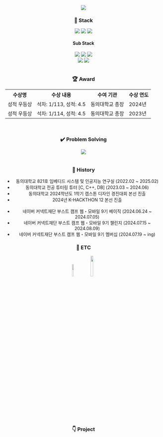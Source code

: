 <div align="center">
  <img src="https://capsule-render.vercel.app/api?type=Venom&color=auto&height=200&section=header&text=BackEnd&fontSize=90&theme=tokyonight" /><br>

  <h3>🌈 Stack</h3>
  <img src="https://img.shields.io/badge/Node JS-5FA04E?style=square&logo=nodedotjs&logoColor=white">
  <img src="https://img.shields.io/badge/Spring-6DB33F?style=square&logo=Spring&logoColor=white">
  <img src="https://img.shields.io/badge/Oracle%20DB-F80000?style=square&logo=oracle&logoColor=white"> <br>

  <h4>Sub Stack</h4>
  <img src="https://img.shields.io/badge/Jetpack%20Compose-4285F4?style=square&logo=jetpackcompose&logoColor=white">
  <img src="https://img.shields.io/badge/FastAPI-009688?style=square&logo=fastapi&logoColor=white">
  <img src="https://img.shields.io/badge/Maria%20DB-003545?style=square&logo=mariadb&logoColor=white">
  <br>
  <img src="https://img.shields.io/badge/Window%20Forms-512BD4?style=square&logo=sharp&logoColor=white">
  <img src="https://img.shields.io/badge/C++-00599C?style=square&logo=cplusplus&logoColor=white"> <br>
  <br>
  <h3>🏆 Award</h3>
  <table>
    <th>수상명</th>
    <th>수상 내용</th>
    <th>수여 기관</th>
    <th>수상 연도</th>
    <tr>
      <td>성적 우등상</td>
      <td>석차: 1/113, 성적: 4.5</td>
      <td>동의대학교 총장</td>
      <td>2024년</td>
    </tr>
    <tr>
      <td>성적 우등상</td>
      <td>석차: 1/114, 성적: 4.5</td>
      <td>동의대학교 총장</td>
      <td>2023년</td>
    </tr>
  </table>
  <br>
  <h3>✔️ Problem Solving</h3>
    <a href="https://solved.ac/profile/seok3765"><img src="http://mazassumnida.wtf/api/v2/generate_badge?boj=seok3765"></a><br>
  <br>
  <h3>📜 History</h3>
    <ul>
      <li> 동의대학교 821호 임베디드 시스템 및 인공지능 연구실 (2022.02 ~ 2025.02) </li>
      <li> 동의대학교 전공 튜터링 튜터 [C, C++, DB] (2023.03 ~ 2024.06) </li>
      <li> 동의대학교 2024학년도 1학기 캡스톤 디자인 경진대회 본선 진출</li>
      <li> 2024년 K-HACKTHON 12 본선 진출</li><br>
      <li> 네이버 커넥트재단 부스트 캠프 웹・모바일 9기 베이직 (2024.06.24 ~ 2024.07.05) </li>
      <li> 네이버 커넥트재단 부스트 캠프 웹・모바일 9기 챌린지 (2024.07.15 ~ 2024.08.09) </li>
      <li> 네이버 커넥트재단 부스트 캠프 웹・모바일 9기 멤버십 (2024.07.19 ~ ing) </li>
    </ul>
  <h3>🧑 ETC</h3>
  <a href="https://velog.io/@seok3765/posts"><img width="10%" src="https://img.shields.io/badge/velog-20C997?style=for-the-badge&logo=velog&logoColor=white"></a>
  <a href="https://www.linkedin.com/in/jcoder0424/"><img width="13%" src="https://img.shields.io/badge/linkedin-0A66C2?style=for-the-badge&logo=linkedin&logoColor=white"></a><br>
  <br>
  <h3>👇 Project</h3>

